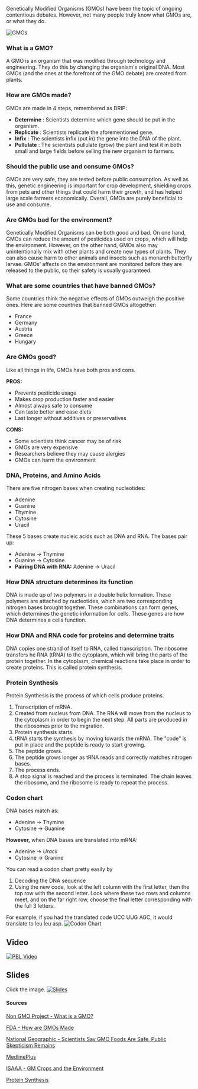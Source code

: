 Genetically Modified Organisms (GMOs) have been the topic of ongoing contentious debates. However, not many people truly know what GMOs are, or what they do. 

![GMOs](gmos.jpeg)

### What is a GMO?

A GMO is an organism that was modified through technology and engineering. They do this by changing the organism's original DNA. Most GMOs (and the ones at the forefront of the GMO debate) are created from plants.

### How are GMOs made?

GMOs are made in 4 steps, remembered as DRIP:

* __Determine__ : Scientists determine which gene should be put in the organism.
* __Replicate__ : Scientists replicate the aforementioned gene.
* __Infix__ : The scientists infix (put in) the gene into the DNA of the plant.
* __Pullulate__ : The scientists pullulate (grow) the plant and test it in both small and large fields before selling the new organism to farmers.

### Should the public use and consume GMOs?

GMOs are very safe, they are tested before public consumption. As well as this, genetic engineering is important for crop development, shielding crops from pets and other things that could harm their growth, and has helped large scale farmers economically. Overall, GMOs are purely beneficial to use and consume.

### Are GMOs bad for the environment? 

Genetically Modified Organisms can be both good and bad. On one hand, GMOs can reduce the amount of pesticides used on crops, which will help the environment. However, on the other hand, GMOs also may unintentionally mix with other plants and create new types of plants. They can also cause harm to other animals and insects such as monarch butterfly larvae. GMOs' affects on the environment are monitored before they are released to the public, so their safety is usually guaranteed. 

### What are some countries that have banned GMOs?

Some countries think the negative effects of GMOs outweigh the positive ones. Here are some countries that banned GMOs altogether:

* France 
* Germany
* Austria
* Greece
* Hungary

### Are GMOs good?

Like all things in life, GMOs have both pros and cons.

__PROS:__
* Prevents pesticide usage
* Makes crop production faster and easier
* Almost always safe to consume
* Can taste better and ease diets
* Last longer without additives or preservatives

__CONS:__
* Some scientists think cancer may be of risk
* GMOs are very expensive
* Researchers believe they may cause alergies
* GMOs can harm the environment

### DNA, Proteins, and Amino Acids

There are five nitrogen bases when creating nucleotides:
* Adenine
* Guanine
* Thymine
* Cytosine
* Uracil

These 5 bases create nucleic acids such as DNA and RNA. The bases pair up:
* Adenine → Thymine
* Guanine → Cytosine
* __Pairing DNA with RNA:__ Adenine → Uracil

### How DNA structure determines its function

DNA is made up of two polymers in a double helix formation. These polymers are attached by nucleotides, which are two corresponding nitrogen bases brought together. These combinations can form genes, which determines the genetic information for cells. These genes are how DNA determines a cells function. 

### How DNA and RNA code for proteins and determine traits

DNA copies one strand of itself to RNA, called transcription. The ribosome transfers he RNA (tRNA) to the cytoplasm, which will bring the parts of the protein together. In the cytoplasm, chemical reactions take place in order to create proteins. This is called protein synthesis.

### Protein Synthesis

Protein Synthesis is the process of which cells produce proteins. 
1. Transcription of mRNA.
  1. Created from nucleus from DNA. The RNA will move from the nucleus to the cytoplasm in order to begin the next step. All parts are produced in the ribosomes prior to the migration.
2. Protein synthesis starts.
  1. tRNA starts the synthesis by moving towards the mRNA. The "code" is put in place and the peptide is ready to start growing.
3. The peptide grows.
  1. The peptide grows longer as tRNA reads and correctly matches nitrogen bases. 
4. The process ends.
  1. A stop signal is reached and the process is terminated. The chain leaves the ribosome, and the ribosome is ready to repeat the process.

### Codon chart

DNA bases match as:
* Adenine → Thymine
* Cytosine → Guanine

__However,__ when DNA bases are translated into mRNA:
* Adenine → *Uracil*
* Cytosine → Granine

You can read a codon chart pretty easily by
1. Decoding the DNA sequence
2. Using the new code, look at the left column with the first letter, then the top row with the second letter. Look where these two rows and columns meet, and on the far right row, choose the final letter corresponding with the full 3 letters. 

For example, if you had the translated code UCC UUG AGC, it would translate to leu leu asp.
![Codon Chart](codonchart.png)

## Video

[![PBL Video](video.png)](https://drive.google.com/file/d/1EqEreYVmTbj_8jDGJoYpAUMfvxnc0Wvy/view)

## Slides

Click the image.
[![Slides](slides.png)](https://docs.google.com/presentation/d/1tRVSmO5iXRpANafPKLK1o5GPkpnlAE7uq8tYa4A-pMM/edit?usp=sharing)

#### Sources

[Non GMO Project - What is a GMO?](https://www.nongmoproject.org/gmo-facts/what-is-gmo/)

[FDA - How are GMOs Made](https://www.fda.gov/media/135277/download)

[National Geographic - Scientists Say GMO Foods Are Safe, Public Skepticism Remains](https://tinyurl.com/yzalp8ek)

[MedlinePlus](https://tinyurl.com/yepuqzx3)

[ISAAA - GM Crops and the Environment](https://tinyurl.com/ydjbtoqq)

[Protein Synthesis](http://chemistry.elmhurst.edu/vchembook/584proteinsyn.html)
